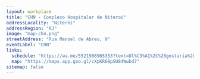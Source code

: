```yaml
---
layout: workplace
title: "CHN - Complexo Hospitalar de Niteroi"
addressLocality: "Niterói"
addressRegion: "RJ"
image: "map-chn.png"
streetAddress: "Rua Manoel de Abreu, 9"
eventLabel: "CHN"
links:
  schedule: "https://wa.me/5521986965353?text=Ol%C3%A1%2C%20gostaria%20de%20marcar%20uma%20consulta%20com%20a%20dra.%20Hanna%20Vasconcelos%20%28equipe%20do%20Dr.%20Reinaldo%20Fernandes%29."
  map: "https://maps.app.goo.gl/cXpKR6BpSU84Wwbd7"
sitemap: false
---
```


